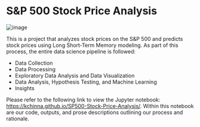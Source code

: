 # S&P 500 Stock Price Analysis

![image](https://github.com/kchinna/SP500-Stock-Price-Analysis/assets/40371365/bfe6d074-3d7e-4617-aa4d-cdae50411fb2)

This is a project that analyzes stock prices on the S&amp;P 500 and predicts stock prices using Long Short-Term Memory modeling. As part of this process, the entire data science pipeline is followed:

* Data Collection
* Data Processing
* Exploratory Data Analysis and Data Visualization
* Data Analysis, Hypothesis Testing, and Machine Learning
* Insights

Please refer to the following link to view the Jupyter notebook: https://kchinna.github.io/SP500-Stock-Price-Analysis/. Within this notebook are our code, outputs, and prose descriptions outlining our process and rationale.
